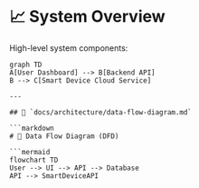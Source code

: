 # 📈 System Overview

High-level system components:

```mermaid
graph TD
A[User Dashboard] --> B[Backend API]
B --> C[Smart Device Cloud Service]

---

## 🔄 `docs/architecture/data-flow-diagram.md`

```markdown
# 🔄 Data Flow Diagram (DFD)

```mermaid
flowchart TD
User --> UI --> API --> Database
API --> SmartDeviceAPI
